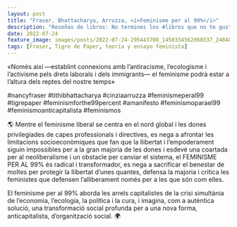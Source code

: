 ```yaml
---
layout: post
title: "Fraser, Bhattacharya, Arruzza, <i>Feminisme per al 99%</i>"
description: "Reseñas de libros: No termines los #libros que no te gustan. I els #llibres que t'agraden llegeix-los tants cops com calgui."
date: 2022-07-24
feature_image: images/posts/2022-07-24-295443700_1450334562060337_2484892524362035761_n_17869821614699868.webp
tags: [Fraser, Tigre de Paper, teoría y ensayo feminista]
---
```


«Només així —establint connexions amb l’antiracisme, l’ecologisme i l’activisme pels drets laborals i dels immigrants— el feminisme podrà estar a l’altura dels reptes del nostre temps»
<!--more-->

#nancyfraser #tithibhattacharya #cinziaarruzza #feminismeperal99 #tigrepaper #feminismforthe99percent #amanifesto
#feminismoparael99 #feminismoanticapitalista #feminismos

🌎 Mentre el feminisme liberal se centra en el nord global i les dones privilegiades de capes professionals i directives, es nega a afrontar les limitacions socioeconòmiques que fan que la llibertat i l’empoderament siguin impossibles per a la gran majoria de les dones i esdevé una coartada per al neoliberalisme i un obstacle per canviar el sistema, el FEMINISME PER AL 99% és radical i transformador, es nega a sacrificar el benestar de moltes per protegir la llibertat d’unes quantes, defensa la majoria i critica les feministes que defensen l’alliberament només per a les que són com elles.

El feminisme per al 99% aborda les arrels capitalistes de
la crisi simultània de l’economia, l’ecologia, la política i la cura, i imagina, com a autèntica solució, una transformació social profunda per a una nova forma, anticapitalista, d’organització social. 🌍
